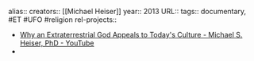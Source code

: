 alias::
creators:: [[Michael Heiser]] 
year:: 2013
URL::
tags:: documentary, #ET #UFO #religion 
rel-projects::

- [Why an Extraterrestrial God Appeals to Today's Culture - Michael S. Heiser, PhD - YouTube](https://www.youtube.com/watch?v=4uB-PXRTrPc)
-